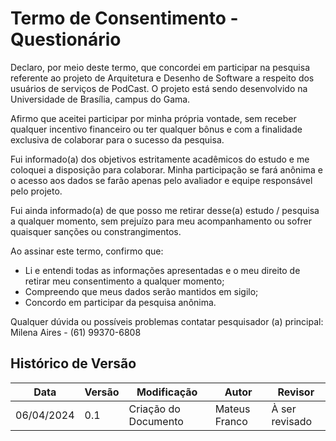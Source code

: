 # Termo de Consentimento - Questionário

Declaro, por meio deste termo, que concordei em participar na pesquisa referente ao projeto de Arquitetura e Desenho de Software a respeito dos usuários de serviços de PodCast. O projeto está sendo desenvolvido na Universidade de Brasília, campus do Gama. 

Afirmo que aceitei participar por minha própria vontade, sem receber qualquer incentivo financeiro ou ter qualquer bônus e com a finalidade exclusiva de colaborar para
o sucesso da pesquisa. 

Fui informado(a) dos objetivos estritamente acadêmicos do estudo e me coloquei a disposição para colaborar. Minha participação se fará anônima e o acesso aos dados se farão apenas pelo
avaliador e equipe responsável pelo projeto.

Fui ainda informado(a) de que posso me retirar desse(a) estudo / pesquisa a qualquer momento, sem prejuízo para meu acompanhamento ou sofrer
quaisquer sanções ou constrangimentos.

Ao assinar este termo, confirmo que:

- Li e entendi todas as informações apresentadas e o meu direito de retirar meu consentimento a qualquer momento;
- Compreendo que meus dados serão mantidos em sigilo;
- Concordo em participar da pesquisa anônima.

Qualquer dúvida ou possíveis problemas contatar pesquisador (a) principal: Milena Aires - (61) 99370-6808



## Histórico de Versão

| Data       | Versão | Modificação      | Autor      | Revisor |
|------------|--------|------------------|------------|---------|
| 06/04/2024 | 0.1    | Criação do Documento | Mateus Franco | À ser revisado  |